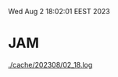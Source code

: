 Wed Aug  2 18:02:01 EEST 2023
# JAM
<a href='./cache/202308/02_18.log'>./cache/202308/02_18.log</a>
